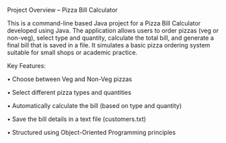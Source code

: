 Project Overview – Pizza Bill Calculator

This is a command-line based Java project for a Pizza Bill Calculator developed using Java. The application allows users to order pizzas (veg or non-veg), select type and quantity, calculate the total bill, and generate a final bill that is saved in a file. It simulates a basic pizza ordering system suitable for small shops or academic practice.



Key Features:

•	Choose between Veg and Non-Veg pizzas

•	Select different pizza types and quantities

•	Automatically calculate the bill (based on type and quantity)

•	Save the bill details in a text file (customers.txt)

•	Structured using Object-Oriented Programming principles

